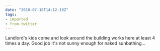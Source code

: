 ```yaml
---
date: "2010-07-18T14:12:19Z"
tags:
- imported
- from-twitter
---
```

Landlord's kids come and look around the building works here at least 4 times a day. Good job it's not sunny enough for naked sunbathing…
